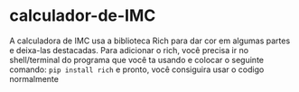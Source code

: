 # calculador-de-IMC
A calculadora de IMC usa a biblioteca Rich para dar cor em algumas partes e deixa-las destacadas. Para adicionar o rich, você precisa ir no shell/terminal do programa que você ta usando e colocar o seguinte comando: ``pip install rich`` e pronto, você consiguira usar o codigo normalmente
